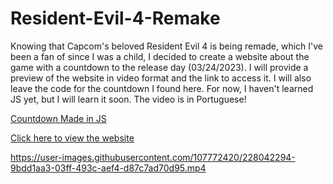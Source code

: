 # Resident-Evil-4-Remake

<p>Knowing that Capcom's beloved Resident Evil 4 is being remade, which I've been a fan of since I was a child, I decided to create a website about the game with a countdown to the release day (03/24/2023). I will provide a preview of the website in video format and the link to access it. I will also leave the code for the countdown I found here. For now, I haven't learned JS yet, but I will learn it soon. The video is in Portuguese!
</p> <a href="https://www.youtube.com/watch?v=BHn_rUBh2kQ">Countdown Made in JS</a> 


<a href="https://xmurilo.github.io/Resident-Evil-4-Remake/">Click here to view the website</a>

https://user-images.githubusercontent.com/107772420/228042294-9bdd1aa3-03ff-493c-aef4-d87c7ad70d95.mp4


